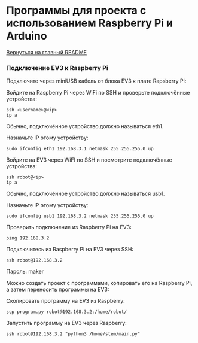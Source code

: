 # Программы для проекта с использованием Raspberry Pi и Arduino

[Вернуться на главный README](../README.md)

### Подключение EV3 к Raspberry Pi

Подключите через miniUSB кабель от блока EV3 к плате Rapsberry Pi:

Войдите на Raspberry Pi через WiFi по SSH и проверьте подключённые устройства:
```
ssh <username>@<ip>
ip a
```
Обычно, подключённое устройство должно называться eth1.

Назначьте IP этому устройству:
```
sudo ifconfig eth1 192.168.3.1 netmask 255.255.255.0 up
```

Войдите на EV3 через WiFI по SSH и посмотрите подключённые устройства:

```
ssh robot@<ip>
ip a
```
Обычно, подключённое устройство должно называться usb1.

Назначьте IP этому устройству:
```
sudo ifconfig usb1 192.168.3.2 netmask 255.255.255.0 up
```

Проверить подключение из Raspberry Pi на EV3:
```
ping 192.168.3.2
```

Подключитесь из Raspberry Pi на EV3 через SSH:
```
ssh robot@192.168.3.2
```
Пароль: maker

Можно создать проект с программами, копировать его на Raspberry Pi, а затем переносить программы на EV3:

Скопировать программу на EV3 из Raspberry:
```
scp program.py robot@192.168.3.2:/home/robot/
```

Запустить программу на EV3 через Raspberry:
```
ssh robot@192.168.3.2 "python3 /home/stem/main.py"
```